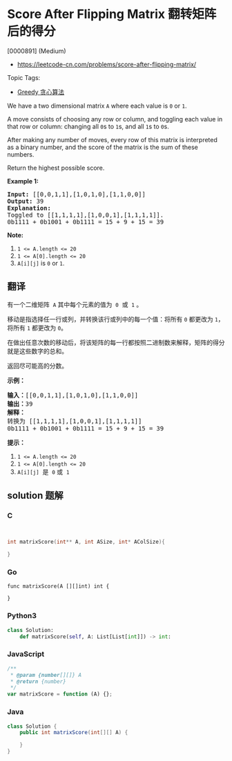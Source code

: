 # Score After Flipping Matrix 翻转矩阵后的得分

[0000891] (Medium)

- https://leetcode-cn.com/problems/score-after-flipping-matrix/

Topic Tags:

- [Greedy 贪心算法](https://leetcode-cn.com/tag/greedy/)

We have a two dimensional matrix `A` where each value is `0` or `1`.

A move consists of choosing any row or column, and toggling each value in that row or column: changing all `0`s to `1`s, and all `1`s to `0`s.

After making any number of moves, every row of this matrix is interpreted as a binary number, and the score of the matrix is the sum of these numbers.

Return the highest possible score.

**Example 1:**

<pre><strong>Input: </strong><span id="example-input-1-1">[[0,0,1,1],[1,0,1,0],[1,1,0,0]]</span>
<strong>Output: </strong><span id="example-output-1">39</span>
<strong>Explanation:
</strong>Toggled to <span id="example-input-1-1">[[1,1,1,1],[1,0,0,1],[1,1,1,1]].
0b1111 + 0b1001 + 0b1111 = 15 + 9 + 15 = 39</span></pre>

**Note:**

1.  `1 <= A.length <= 20`
2.  `1 <= A[0].length <= 20`
3.  `A[i][j]` is `0` or `1`.

## 翻译

有一个二维矩阵  `A` 其中每个元素的值为  `0`  或  `1` 。

移动是指选择任一行或列，并转换该行或列中的每一个值：将所有 `0` 都更改为 `1`，将所有 `1` 都更改为 `0`。

在做出任意次数的移动后，将该矩阵的每一行都按照二进制数来解释，矩阵的得分就是这些数字的总和。

返回尽可能高的分数。

**示例：**

<pre><strong>输入：</strong>[[0,0,1,1],[1,0,1,0],[1,1,0,0]]
<strong>输出：</strong>39
<strong>解释：
</strong>转换为 [[1,1,1,1],[1,0,0,1],[1,1,1,1]]
0b1111 + 0b1001 + 0b1111 = 15 + 9 + 15 = 39</pre>

**提示：**

1.  `1 <= A.length <= 20`
2.  `1 <= A[0].length <= 20`
3.  `A[i][j]`  是  `0` 或  `1`

## solution 题解

### C

```c


int matrixScore(int** A, int ASize, int* AColSize){

}


```

### Go

```golang
func matrixScore(A [][]int) int {

}
```

### Python3

```python
class Solution:
    def matrixScore(self, A: List[List[int]]) -> int:

```

### JavaScript

```javascript
/**
 * @param {number[][]} A
 * @return {number}
 */
var matrixScore = function (A) {};
```

### Java

```java
class Solution {
    public int matrixScore(int[][] A) {

    }
}
```
